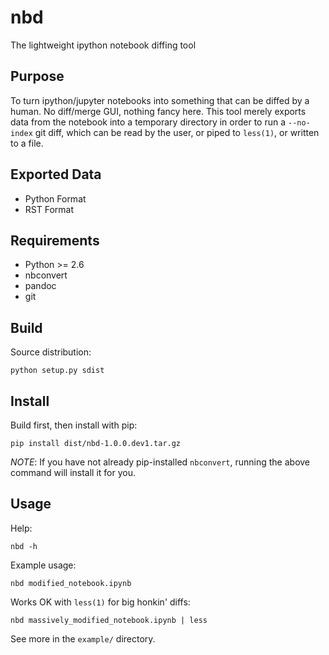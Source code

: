 nbd
===

The lightweight ipython notebook diffing tool

Purpose
-------

To turn ipython/jupyter notebooks into something that can be diffed
by a human. No diff/merge GUI, nothing fancy here. This tool merely
exports data from the notebook into a temporary directory in order
to run a `--no-index` git diff, which can be read by the user, or
piped to `less(1)`, or written to a file.

Exported Data
-------------

* Python Format
* RST Format

Requirements
------------

* Python >= 2.6
* nbconvert
* pandoc
* git

Build
-----

Source distribution:
```
python setup.py sdist
```

Install
-------

Build first, then install with pip:
```
pip install dist/nbd-1.0.0.dev1.tar.gz
```

_NOTE_: If you have not already pip-installed `nbconvert`,
running the above command will install it for you.

Usage
-----

Help:
```
nbd -h
```

Example usage:
```
nbd modified_notebook.ipynb
```

Works OK with `less(1)` for big honkin' diffs:
```
nbd massively_modified_notebook.ipynb | less
```

See more in the `example/` directory.

